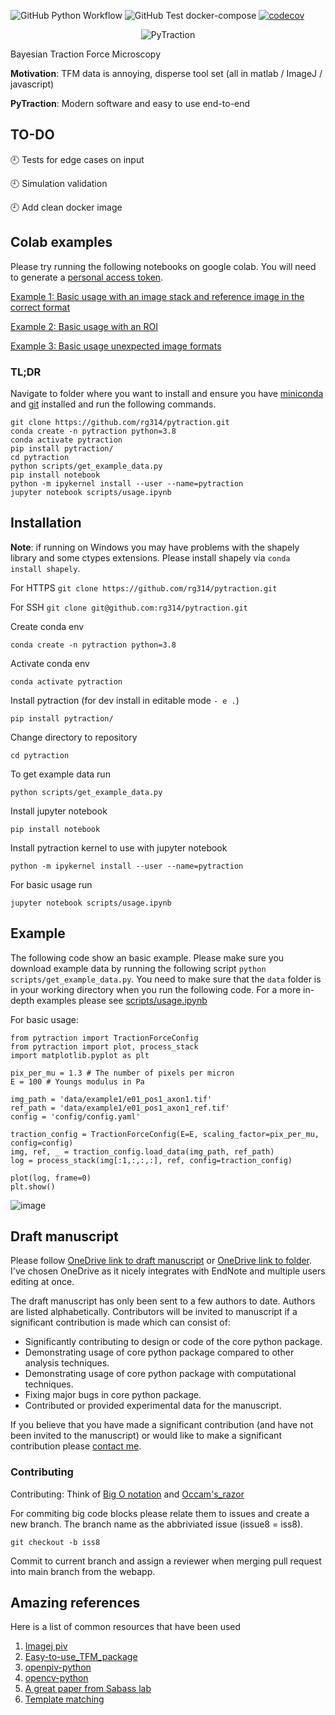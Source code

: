 ![GitHub Python Workflow](https://github.com/nik-liegroup/pytraction/actions/workflows/python-package.yml/badge.svg)
![GitHub Test docker-compose](https://github.com/nik-liegroup/pytraction/actions/workflows/test-docker-compose.yml/badge.svg)
[![codecov](https://codecov.io/gh/rg314/pytraction/branch/main/graph/badge.svg?token=5HLPLUWIXN)](https://codecov.io/gh/rg314/pytraction)

<p align="center">
<img src="https://user-images.githubusercontent.com/35999546/112598957-2fa21a00-8e07-11eb-847c-37f311e4c919.png" alt="PyTraction">
</p>


Bayesian Traction Force Microscopy

**Motivation**: TFM data is annoying, disperse tool set (all in matlab / ImageJ / javascript)

**PyTraction**: Modern software and easy to use end-to-end


## TO-DO

:clock9: Tests for edge cases on input

:clock9: Simulation validation

:clock9: Add clean docker image


## Colab examples
Please try running the following notebooks on google colab. You will need to generate a [personal access token](https://docs.github.com/en/github/authenticating-to-github/creating-a-personal-access-token).

[Example 1: Basic usage with an image stack and reference image in the correct format](https://colab.research.google.com/github/rg314/pytraction/blob/main/examples/example1.ipynb)

[Example 2: Basic usage with an ROI](https://colab.research.google.com/github/rg314/pytraction/blob/main/examples/example2.ipynb)

[Example 3: Basic usage unexpected image formats](https://colab.research.google.com/github/rg314/pytraction/blob/main/examples/example3.ipynb)


### TL;DR
Navigate to folder where you want to install and ensure you have [miniconda](https://docs.conda.io/en/latest/miniconda.html) and [git]( https://git-scm.com/book/en/v2/Getting-Started-Installing-Git) installed and run the following commands.

```
git clone https://github.com/rg314/pytraction.git
conda create -n pytraction python=3.8
conda activate pytraction
pip install pytraction/
cd pytraction
python scripts/get_example_data.py
pip install notebook
python -m ipykernel install --user --name=pytraction
jupyter notebook scripts/usage.ipynb
```

## Installation

**Note**: if running on Windows you may have problems with the shapely library and some ctypes extensions. Please install shapely via `conda install shapely`. 

For HTTPS
```git clone https://github.com/rg314/pytraction.git```

For SSH
```git clone git@github.com:rg314/pytraction.git```


Create conda env

```
conda create -n pytraction python=3.8
```

Activate conda env

```
conda activate pytraction
```

Install pytraction (for dev install in editable mode `- e .`)

```
pip install pytraction/
```

Change directory to repository

```
cd pytraction
```

To get example data run

```
python scripts/get_example_data.py
```

Install jupyter notebook

```
pip install notebook
```

Install pytraction kernel to use with jupyter notebook

```
python -m ipykernel install --user --name=pytraction
```

For basic usage run

```
jupyter notebook scripts/usage.ipynb
```


## Example

The following code show an basic example. Please make sure you download example data by running the following script `python scripts/get_example_data.py`. You need to make sure that the `data` folder is in your working directory when you run the following code. For a more in-depth examples please see [scripts/usage.ipynb](https://github.com/rg314/pytraction/blob/main/scripts/usage.ipynb)


For basic usage:

```
from pytraction import TractionForceConfig
from pytraction import plot, process_stack
import matplotlib.pyplot as plt

pix_per_mu = 1.3 # The number of pixels per micron 
E = 100 # Youngs modulus in Pa

img_path = 'data/example1/e01_pos1_axon1.tif'
ref_path = 'data/example1/e01_pos1_axon1_ref.tif'
config = 'config/config.yaml'

traction_config = TractionForceConfig(E=E, scaling_factor=pix_per_mu, config=config)
img, ref, _ = traction_config.load_data(img_path, ref_path)
log = process_stack(img[:1,:,:,:], ref, config=traction_config)

plot(log, frame=0)
plt.show()
```

![image](https://user-images.githubusercontent.com/35999546/111919773-962fdc80-8a83-11eb-9230-ec9e588a9b77.png)

## Draft manuscript

Please follow [OneDrive link to draft manuscript](https://universityofcambridgecloud-my.sharepoint.com/:w:/g/personal/rdg31_cam_ac_uk/Ed0Z-nD1hrhMuCujn5yhrdoBu4-VcEIdpUdaSLyZo4KLTA?e=IYqPJC) or [OneDrive link to folder](https://universityofcambridgecloud-my.sharepoint.com/:f:/g/personal/rdg31_cam_ac_uk/EldvnfWg5k1NsGt5L7bthSYBFdrhbKrX1aaTAoxSKeag9g). I've chosen OneDrive as it nicely integrates with EndNote and multiple users editing at once.

The draft manuscript has only been sent to a few authors to date. Authors are listed alphabetically. Contributors will be invited to manuscript if a significant contribution is made which can consist of:
-	Significantly contributing to design or code of the core python package.
-	Demonstrating usage of core python package compared to other analysis techniques.
-	Demonstrating usage of core python package with computational techniques.
-	Fixing major bugs in core python package.
-	Contributed or provided experimental data for the manuscript.

If you believe that you have made a significant contribution (and have not been invited to the manuscript) or would like to make a significant contribution please [contact me](https://github.com/rg314).


### Contributing
Contributing: Think of [Big O notation](https://en.wikipedia.org/wiki/Big_O_notation#:~:text=Big%20O%20notation%20is%20a,a%20particular%20value%20or%20infinity.) and [Occam's_razor](https://en.wikipedia.org/wiki/Occam%27s_razor)

For commiting big code blocks please relate them to issues and create a new branch. The branch name as the abbriviated issue (issue8 = iss8). 

```git checkout -b iss8```

Commit to current branch and assign a reviewer when merging pull request into main branch from the webapp.


## Amazing references
Here is a list of common resources that have been used

1. [Imagej piv](https://sites.google.com/site/qingzongtseng/piv)
2. [Easy-to-use_TFM_package](https://github.com/CellMicroMechanics/Easy-to-use_TFM_package)
3. [openpiv-python](http://www.openpiv.net/openpiv-python/)
4. [opencv-python](https://opencv-python-tutroals.readthedocs.io/en/latest/index.html)
5. [A great paper from Sabass lab](https://www.nature.com/articles/s41598-018-36896-x)
6. [Template matching](https://sites.google.com/site/qingzongtseng/template-matching-ij-plugin/tuto2)

